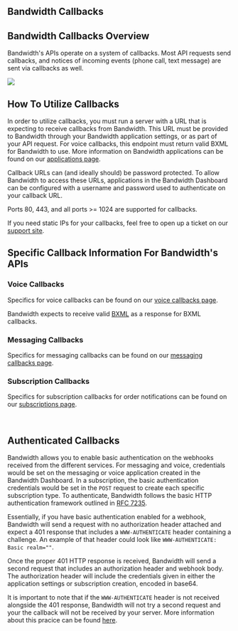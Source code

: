 
<section class="callbacksOverview">


# Bandwidth Callbacks

## Bandwidth Callbacks Overview

Bandwidth's APIs operate on a system of callbacks. Most API requests send callbacks, and notices of incoming events (phone call, text message) are sent via callbacks as well.

<img src="../../images/bandwidth_callbacks.png" style="max-width:95%">

## How To Utilize Callbacks

In order to utilize callbacks, you must run a server with a URL that is expecting to receive callbacks from Bandwidth. This URL must be provided to Bandwidth through your Bandwidth application settings, or as part of your API request. For voice callbacks, this endpoint must return valid BXML for Bandwidth to use. More information on Bandwidth applications can be found on our [applications page](../../account/applications/about.md).

Callback URLs can (and ideally should) be password protected. To allow Bandwidth to access these URLs, applications in the Bandwidth Dashboard can be configured with a username and password used to authenticate on your callback URL.

Ports 80, 443, and all ports >= 1024 are supported for callbacks.

If you need static IPs for your callbacks, feel free to open up a ticket on our [support site](https://support.bandwidth.com/hc/en-us/requests/new).

## Specific Callback Information For Bandwidth's APIs

### Voice Callbacks

Specifics for voice callbacks can be found on our [voice callbacks page](../../voice/bxml/callbacks/about.md).

Bandwidth expects to receive valid [BXML](../../voice/bxml/about.md) as a response for BXML callbacks.

### Messaging Callbacks

Specifics for messaging callbacks can be found on our [messaging callbacks page](../../messaging/callbacks/messageEvents.md).

### Subscription Callbacks

Specifics for subscription callbacks for order notifications can be found on our [subscriptions page](../../account/subscriptions/about,md).

<br>

## Authenticated Callbacks 

Bandwidth allows you to enable basic authentication on the webhooks received from the different services. For messaging and voice, credentials would be set on the messaging or voice application created in the Bandwidth Dashboard. In a subscription, the basic authentication credentials would be set in the <code class="post">POST</code> request to create each specific subscription type. To authenticate, Bandwidth follows the basic HTTP authentication framework outlined in [RFC 7235](https://tools.ietf.org/html/rfc7235).

Essentially, if you have basic authentication enabled for a webhook, Bandwidth will send a request with no authorization header attached and expect a 401 response that includes a `WWW-AUTHENTICATE` header containing a challenge. An example of that header could look like `WWW-AUTHENTICATE: Basic realm=""`.

Once the proper 401 HTTP response is received, Bandwidth will send a second request that includes an authorization header and webhook body. The authorization header will include the credentials given in either the application settings or subscription creation, encoded in base64. 

It is important to note that if the `WWW-AUTHENTICATE` header is not received alongside the 401 response, Bandwidth will not try a second request and your the callback will not be received by your server. More information about this pracice can be found [here](https://developer.mozilla.org/en-US/docs/Web/HTTP/Authentication).
